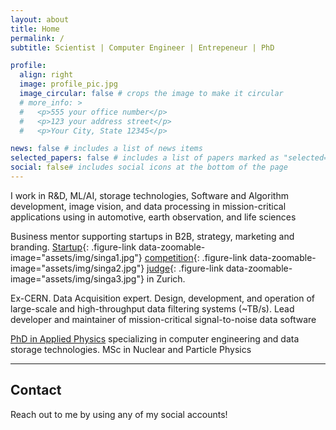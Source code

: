 ```yaml
---
layout: about
title: Home
permalink: /
subtitle: Scientist | Computer Engineer | Entrepeneur | PhD

profile:
  align: right
  image: profile_pic.jpg
  image_circular: false # crops the image to make it circular
  # more_info: >
  #   <p>555 your office number</p>
  #   <p>123 your address street</p>
  #   <p>Your City, State 12345</p>

news: false # includes a list of news items
selected_papers: false # includes a list of papers marked as "selected={true}"
social: false# includes social icons at the bottom of the page
---
```


<p><span class="fa fa-code about-icon"></span> I work in R&D, ML/AI, storage technologies, Software and Algorithm development, image vision, and data processing in mission-critical applications using in automotive, earth observation, and life sciences </p>

<span class="fa fa-line-chart about-icon"></span> Business mentor supporting startups in B2B, strategy, marketing and branding. [Startup](javascript:void(0)){: .figure-link data-zoomable-image="assets/img/singa1.jpg"} [competition](javascript:void(0)){: .figure-link data-zoomable-image="assets/img/singa2.jpg"} [judge](javascript:void(0)){: .figure-link data-zoomable-image="assets/img/singa3.jpg"} in Zurich.

<p><span class="fa fa-rocket about-icon"></span> Ex-CERN. Data Acquisition expert. Design, development, and operation of large-scale and high-throughput data filtering systems (~TB/s). Lead developer and maintainer of mission-critical signal-to-noise data software </p>

<p><span class="fa fa-university about-icon"></span><a href="https://livrepository.liverpool.ac.uk/3166725/1/201451432_Jul2022.pdf/"> PhD in Applied Physics</a> specializing in computer engineering and data storage technologies. MSc in Nuclear and Particle Physics </p>


---
## Contact
Reach out to me by using any of my social accounts!

<!-- <p align="left">
  <a href="https://twitter.com/Adam_AbedAbud"><img src="https://img.shields.io/badge/Twitter-28a9e2?style=flat&logo=twitter&logoColor=white"/></a>
  <a href="https://mastodon.social/@adam_abedabud"><img src="https://img.shields.io/badge/mastodon-28a9e2?style=flat&logo=mastodon&logoColor=white"/></a>
  <a href="https://www.linkedin.com/in/adam-abed-abud-07b237118/"><img src="https://img.shields.io/badge/LinkedIn-2867b2?style=flat&logo=linkedin&logoColor=white"/></a>
  <a href="https://www.instagram.com/adam_abedabud/"><img src="https://img.shields.io/badge/Instagram-dd2a7b?style=flat&logo=instagram&logoColor=white"/></a>
</p>
 -->


<!-- Calendly inline widget begin -->
<!--
<div class="calendly-inline-widget" data-url="https://calendly.com/aaadam94" style="min-width:320px;height:700px;"></div>
<script type="text/javascript" src="https://assets.calendly.com/assets/external/widget.js" async></script>
-->
<!-- Calendly inline widget end -->


<!--

---
## News

<p align="center">
<a class="twitter-timeline" data-width="700" data-height="700" data-theme="light" href="https://x.com/Adam_AbedAbud?ref_src=twsrc%5Etfw">Tweets by Adam_AbedAbud</a> <script async src="https://platform.twitter.com/widgets.js" charset="utf-8"></script> 
</p>


-->
